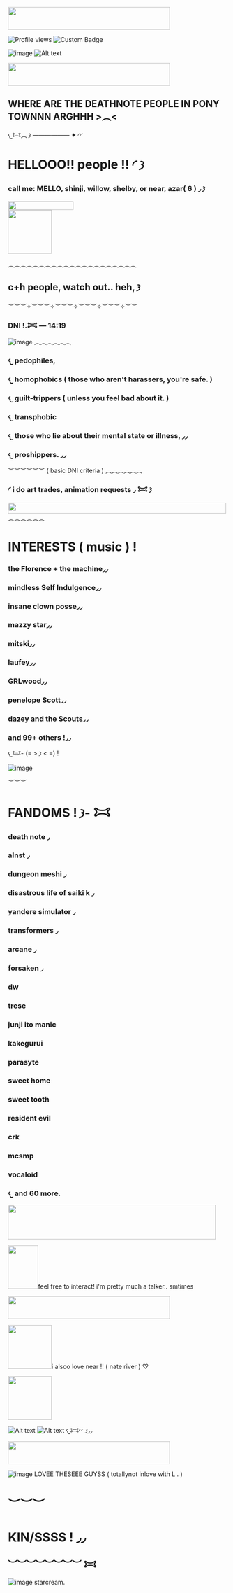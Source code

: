   <a href="https://www.glitter-graphics.com"><img src="http://dl7.glitter-graphics.net/pub/439/439857hze1vgnqaz.gif" width=371 height=52 border=0></a><br><a href="https://www.glitter-graphics.com" target=_blank></a>

![Profile views](https://komarev.com/ghpvc/?username=yourusername&label=^v^&color=d5e3e1)
![Custom Badge](https://img.shields.io/badge/𐂯—𐦯-mello.-white?style=for-the-badge&logo=github)

![image](7ee620bf9510b641383d03558454a9dc.jpg) ![Alt text](c34efca15526a243e8b6283cff791317.gif)

<a href="https://www.glitter-graphics.com"><img src="http://dl7.glitter-graphics.net/pub/439/439857hze1vgnqaz.gif" width=371 height=52 border=0></a><br><a href="https://www.glitter-graphics.com" target=_blank></a>

  ##  WHERE ARE THE DEATHNOTE PEOPLE IN PONY TOWNNN ARGHHH >︵<

𐔌𐂯︵ 𐦯 —————— ✦ ◜◜
<a href="https://www.glitter-graphics.com"><img src="http://dl4.glitter-graphics.net/pub/1558/1558444onuibmblkw.gif" width=57 height=10 border=0></a>
  # HELLOOO!! people !! ◜ 𐦯
  ### call me: MELLO, shinji, willow, shelby, or near, azar( 6 ) ◞ 𐦯
<a href="https://www.glitter-graphics.com"><img src="http://dl4.glitter-graphics.net/pub/982/982524ya8e3mxenh.gif" width=150 height=20 border=0></a><br><a href="https://www.glitter-graphics.com" target=_blank></a> <a href="https://www.glitter-graphics.com"><img src="http://dl4.glitter-graphics.net/pub/1716/1716434rnwc1q59h9.png" width=100 height=100 border=0></a>


︵︵︵︵︵︵︵︵︵︵︵︵︵︵︵︵︵︵︵︵︵
   ## c+h people, watch out.. heh, 𐦯 
︶︶︶✧︶︶︶✧︶︶︶✧︶︶︶✧︶︶︶✧︶︶
   ### DNI !.𐂯 — 14:19

![image](29d67a22d0ffcd7143b4f64959d568a2.jpg) 
︵︵︵︵︵︵
   ### 𐔌 pedophiles, 
   ### 𐔌 homophobics ( those who aren't harassers, you're safe. )
   ### 𐔌 guilt-trippers ( unless you feel bad about it. )
   ### 𐔌 transphobic
   ### 𐔌 those who lie about their mental state or illness, ◞◞
   ### 𐔌 proshippers. ◞◞
︶︶︶︶︶︶
   ( basic DNI criteria )
︵︵︵︵︵︵
   ### ◜ i do art trades, animation requests ◞ 𐂯 𐦯

<a href="https://www.glitter-graphics.com"><img src="http://dl.glitter-graphics.net/pub/989/989321gyey13hzit.gif" width=500 height=25 border=0></a><br><a href="https://www.glitter-graphics.com" target=_blank></a>
︵︵︵︵︵︵
   # INTERESTS ( music ) !
   ### the Florence + the machine◞◞
   ### mindless Self Indulgence◞◞
### insane clown posse◞◞
### mazzy star◞◞
### mitski◞◞
### laufey◞◞
### GRLwood◞◞
### penelope Scott◞◞
### dazey and the Scouts◞◞
### and 99+ others !◞◞
  𐔌𐂯- (= > 𐦯 < =) !

![image](0cd9ffc8f1264ead5936a938dc93c5ca.jpg)
  
︶︶︶
# FANDOMS !  𐦯- 𐂯
### death note ◞
### alnst ◞
### dungeon meshi ◞
### disastrous life of saiki k ◞
### yandere simulator ◞
### transformers ◞
### arcane ◞
### forsaken ◞
### dw
### trese
### junji ito manic
### kakegurui
### parasyte
### sweet home
### sweet tooth
### resident evil
### crk
### mcsmp
### vocaloid
### 𐔌 and 60 more.

<a href="https://www.glitter-graphics.com"><img src="http://dl10.glitter-graphics.net/pub/628/628290gqhiis6k6p.gif" width=476 height=79 border=0></a><br><a href="https://www.glitter-graphics.com" target=_blank></a>

  <a href="https://www.glitter-graphics.com"><img src="http://dl4.glitter-graphics.net/pub/181/181954dvnve3v8yp.gif" width=69 height=99 border=0></a>feel free to interact! i'm pretty much a talker.. smtimes 

<a href="https://www.glitter-graphics.com"><img src="http://dl7.glitter-graphics.net/pub/439/439857hze1vgnqaz.gif" width=371 height=52 border=0></a><br><a href="https://www.glitter-graphics.com" target=_blank></a>

<a href="https://www.glitter-graphics.com"><img src="http://dl10.glitter-graphics.net/pub/386/386880u6gyn8xk26.gif" width=100 height=100 border=0></a>i alsoo love near !! ( nate river ) ♡ 

<a href="https://www.glitter-graphics.com"><img src="http://dl4.glitter-graphics.net/pub/1716/1716434rnwc1q59h9.png" width=100 height=100 border=0></a>

![Alt text](3e74571bb11aa7c13a38076291436196.gif) ![Alt text](3e74571bb11aa7c13a38076291436196.gif) 𐔌𐂯◜◜ 𐦯◞◞

<a href="https://www.glitter-graphics.com"><img src="http://dl7.glitter-graphics.net/pub/439/439857hze1vgnqaz.gif" width=371 height=52 border=0></a><br><a href="https://www.glitter-graphics.com" target=_blank></a>

![image](19e39784174d5618fb9a6e0a61ff27c4.jpg) LOVEE THESEEE GUYSS ( totallynot inlove with L . )
# ︶︶︶
# KIN/SSSS ! ◞◞
## ︶︶︶︶︶︶︶︶ 𐂯
![image](pw7qmv.jpg) starcream.
